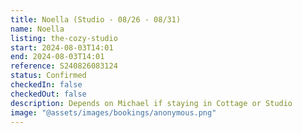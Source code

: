 ```yaml
---
title: Noella (Studio - 08/26 - 08/31)
name: Noella
listing: the-cozy-studio
start: 2024-08-03T14:01
end: 2024-08-03T14:01
reference: S240826083124
status: Confirmed
checkedIn: false
checkedOut: false
description: Depends on Michael if staying in Cottage or Studio
image: "@assets/images/bookings/anonymous.png"
---
```

